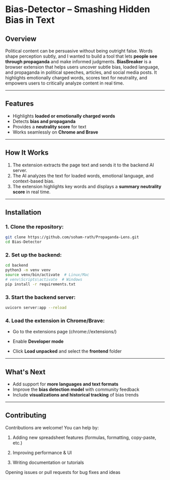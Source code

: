 # Bias-Detector – Smashing Hidden Bias in Text

## Overview

Political content can be persuasive without being outright false. Words shape perception subtly, and I wanted to build a tool that lets **people see through propaganda** and make informed judgments.
**BiasBreaker** is a browser extension that helps users uncover subtle bias, loaded language, and propaganda in political speeches, articles, and social media posts. It highlights emotionally charged words, scores text for neutrality, and empowers users to critically analyze content in real time.

---

## Features

- Highlights **loaded or emotionally charged words**
- Detects **bias and propaganda**
- Provides a **neutrality score** for text
- Works seamlessly on **Chrome and Brave**

---

## How It Works

1. The extension extracts the page text and sends it to the backend AI server.
2. The AI analyzes the text for loaded words, emotional language, and context-based bias.
3. The extension highlights key words and displays a **summary neutrality score** in real time.

---

## Installation

### 1. Clone the repository:

```bash
git clone https://github.com/soham-rath/Propaganda-Lens.git
cd Bias-Detector
```

### 2. Set up the backend:

```bash
cd backend
python3 -m venv venv
source venv/bin/activate  # Linux/Mac
# venv\Scripts\activate  # Windows
pip install -r requirements.txt
```

### 3. Start the backend server:

```bash
uvicorn server:app --reload
```

### 4. Load the extension in Chrome/Brave:

- Go to the extensions page (chrome://extensions/)

- Enable **Developer mode**

- Click **Load unpacked** and select the **frontend** folder

---

## What's Next

- Add support for **more languages and text formats**
- Improve the **bias detection model** with community feedback
- Include **visualizations and historical tracking** of bias trends

---

## Contributing

Contributions are welcome! You can help by:

1. Adding new spreadsheet features (formulas, formatting, copy-paste, etc.)

2. Improving performance & UI

3. Writing documentation or tutorials

Opening issues or pull requests for bug fixes and ideas
